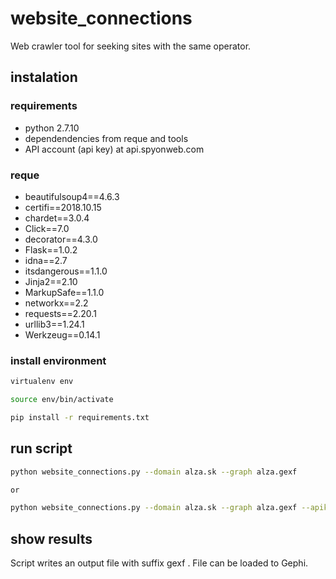 # website_connections
Web crawler tool for seeking sites with the same operator.


## instalation

### requirements

- python 2.7.10
- dependendencies from reque and tools
- API account (api key) at api.spyonweb.com 

### reque
- beautifulsoup4==4.6.3
- certifi==2018.10.15
- chardet==3.0.4
- Click==7.0
- decorator==4.3.0
- Flask==1.0.2
- idna==2.7
- itsdangerous==1.1.0
- Jinja2==2.10
- MarkupSafe==1.1.0
- networkx==2.2
- requests==2.20.1
- urllib3==1.24.1
- Werkzeug==0.14.1

### install environment

```bash
virtualenv env

source env/bin/activate

pip install -r requirements.txt
```

## run script

```bash
python website_connections.py --domain alza.sk --graph alza.gexf 

or

python website_connections.py --domain alza.sk --graph alza.gexf --apikey API_KEY --wayback 2
```


## show results

Script writes an output file with suffix gexf . File can be loaded to Gephi.

